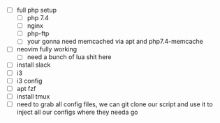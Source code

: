 * [ ] full php setup
    * [ ] php 7.4
    * [ ] nginx
    * [ ] php-ftp
    * [ ] your gonna need memcached via apt and php7.4-memcache
* [ ] neovim fully working
    * [ ] need a bunch of lua shit here
* [ ] install slack
* [ ] i3
* [ ] i3 config
* [ ] apt fzf
* [ ] install tmux
* [ ] need to grab all config files, we can git clone our script and use it to
      inject all our configs where they needa go

